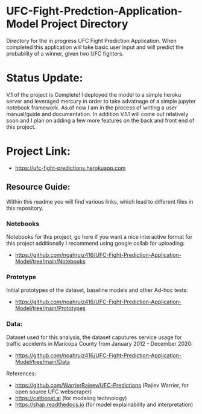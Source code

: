 # UFC-Fight-Predction-Application-Model Project Directory
Directory for the in progress UFC Fight Prediction Application. When completed this application will take basic user input and will predict the probability of a winner, given two UFC fighters. 

# Status Update:
V.1 of the project is Complete! I deployed the model to a simple heroku server and leveraged mercury in order to take advatnage of a simple jupyter notebook framework. As of now I am in the process of writing a user manual/guide and documentation. In addition V.1.1 will come out relatively soon and I plan on adding a few more features on the back and front end of this project. 

# Project Link: 
- https://ufc-fight-predictions.herokuapp.com

## Resource Guide:
Within this readme you will find various links, which lead to different files in this repository. 

### Notebooks
Notebooks for this project, go here if you want a nice interactive format for this project additionally I recommend using google collab for uploading:
- https://github.com/noahruiz416/UFC-Fight-Prediction-Application-Model/tree/main/Notebooks

### Prototype
Initial prototypes of the dataset, baseline models and other Ad-hoc tests:
- https://github.com/noahruiz416/UFC-Fight-Prediction-Application-Model/tree/main/Prototypes

### Data:
Dataset used for this analysis, the dataset caputures service usage for traffic accidents  in Maricopa County from January 2012 - December 2020:
- https://github.com/noahruiz416/UFC-Fight-Prediction-Application-Model/tree/main/Data


References: 
- https://github.com/WarrierRajeev/UFC-Predictions (Rajiev Warrier, for open source UFC webscraper)
- https://catboost.ai (for modeling technology)
- https://shap.readthedocs.io (for model explainability and interpretation)
